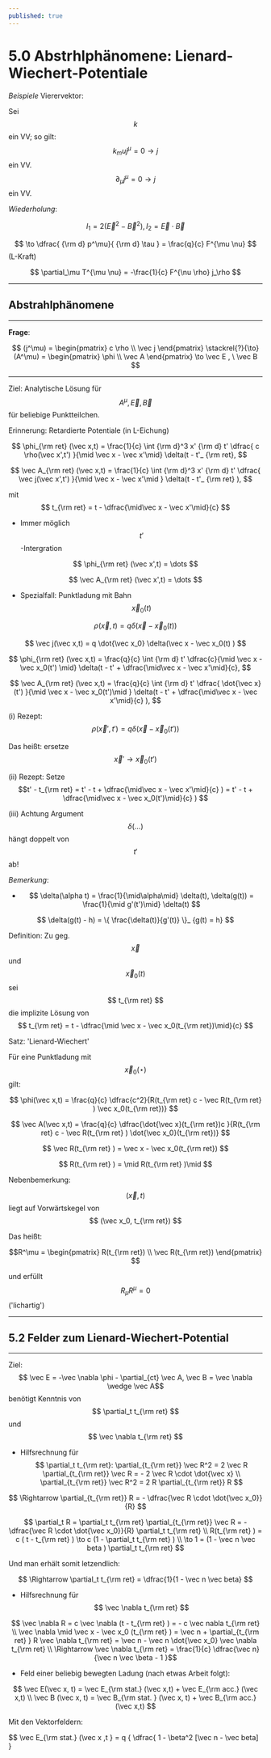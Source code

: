 ```yaml
---
published: true
---
```

# 5.0 Abstrhlphänomene: Lienard-Wiechert-Potentiale

_Beispiele_ Vierervektor:

Sei $$ k$$ ein VV; so gilt: $$ k_mu j^\mu = 0 \to j $$ ein VV. $$ \partial_\mu j^\mu = 0 \to j $$ ein VV.

_Wiederholung_:

$$ I_1 = 2(\vec E^2 -\vec B^2), I_2 = \vec E \cdot \vec B $$ 

$$ \to \dfrac{ {\rm d} p^\mu}{ {\rm d} \tau } = \frac{q}{c} F^{\mu \nu} $$ (L-Kraft)

$$ \partial_\mu T^{\mu \nu} = -\frac{1}{c} F^{\nu \rho} j_\rho $$ 

---

## Abstrahlphänomene

---

__Frage__: 

$$ (j^\mu) = \begin{pmatrix} c \rho \\ \vec j \end{pmatrix} \stackrel{?}{\to} (A^\mu) = \begin{pmatrix} \phi \\ \vec A \end{pmatrix} \to \vec E , \ \vec B $$ 

---

Ziel: Analytische Lösung für $$ A^\mu, \vec E, \vec B $$ für beliebige Punktteilchen.

Erinnerung: Retardierte Potentiale (in L-Eichung) 


$$ \phi_{\rm ret} (\vec x,t) = \frac{1}{c} \int {\rm d}^3 x' {\rm d} t' \dfrac{ c \rho(\vec x',t') }{\mid \vec x - \vec x'\mid} \delta(t - t'_ {\rm ret}, $$ 

$$ \vec A_{\rm ret} (\vec x,t) = \frac{1}{c} \int {\rm d}^3 x' {\rm d} t' \dfrac{ \vec j(\vec x',t') }{\mid \vec x - \vec x'\mid } \delta(t - t'_ {\rm ret} ), $$ 

mit $$ t_{\rm ret} = t - \dfrac{\mid\vec x - \vec x'\mid}{c} $$ 

- Immer möglich $$t'$$-Intergration

$$ \phi_{\rm ret} (\vec x',t) = \dots $$

$$ \vec A_{\rm ret} (\vec x',t) = \dots $$  

- Spezialfall: Punktladung mit Bahn $$ \vec x_0(t) $$

$$ \rho(\vec x, t) = q \delta(\vec x - \vec x_0(t) ) $$

$$ \vec j(\vec x,t) = q  \dot{\vec x_0} \delta(\vec x - \vec x_0(t) ) $$


$$ \phi_{\rm ret} (\vec x,t) = \frac{q}{c} \int {\rm d} t' \dfrac{c}{\mid \vec x - \vec x_0(t') \mid} \delta(t - t' + \dfrac{\mid\vec x - \vec x'\mid}{c}, $$ 

$$ \vec A_{\rm ret} (\vec x,t) = \frac{q}{c} \int {\rm d} t' \dfrac{ \dot{\vec x}(t') }{\mid \vec x - \vec x_0(t')\mid } \delta(t - t' + \dfrac{\mid\vec x - \vec x'\mid}{c} ), $$ 

(i) Rezept: $$ \rho(\vec x',t') = q \delta(\vec x - \vec x_0(t') ) $$

Das heißt: ersetze $$ \vec x' \to \vec x_0 (t') $$

(ii) Rezept: Setze $$t' - t_{\rm ret} = t' - t + \dfrac{\mid\vec x - \vec x'\mid}{c} ) = t' - t + \dfrac{\mid\vec x - \vec x_0(t')\mid}{c} ) $$

(iii) Achtung Argument $$ \delta(\dots) $$ hängt doppelt von $$ t'$$ ab! 

_Bemerkung_: 

- $$ \delta(\alpha t) = \frac{1}{\mid\alpha\mid} \delta(t), \delta(g(t)) = \frac{1}{\mid g'(t')\mid} \delta(t) $$

$$ \delta(g(t) - h) = \{ \frac{\delta(t)}{g'(t)} \}_ {g(t) = h}  $$


Definition: Zu geg. $$ \vec x $$ und $$ \vec x_0(t) $$ sei $$ t_{\rm ret} $$ die implizite Lösung von $$ t_{\rm ret} = t - \dfrac{\mid \vec x - \vec x_0(t_{\rm ret})\mid}{c} $$

Satz: 'Lienard-Wiechert'

Für eine Punktladung mit $$ \vec x_0(\star)$$ gilt:

$$ \phi(\vec x,t) = \frac{q}{c} \dfrac{c^2}{R(t_{\rm ret} c - \vec R(t_{\rm ret} ) \vec x_0(t_{\rm ret})} $$

$$ \vec A(\vec x,t) = \frac{q}{c} \dfrac{\dot{\vec x}(t_{\rm ret})c }{R(t_{\rm ret} c - \vec R(t_{\rm ret} ) \dot{\vec x_0}(t_{\rm ret})} $$

$$ \vec R(t_{\rm ret} ) = \vec x - \vec x_0(t_{\rm ret}) $$ 

$$ R(t_{\rm ret} ) = \mid R(t_{\rm ret} )\mid $$

Nebenbemerkung:

$$ (\vec x,t)$$ liegt auf Vorwärtskegel von $$ (\vec x_0, t_{\rm ret}) $$ 

Das heißt: 

$$R^\mu  = \begin{pmatrix} R(t_{\rm ret}) \\ \vec R(t_{\rm ret}) \end{pmatrix} $$ 

und erfüllt $$ R_\mu R^\mu = 0 $$ ('lichartig')


---

## 5.2 Felder zum Lienard-Wiechert-Potential


---

Ziel: $$ \vec E = -\vec \nabla \phi - \partial_{ct} \vec A, \vec B = \vec \nabla \wedge \vec A$$ benötigt Kenntnis von $$ \partial_t t_{\rm ret} $$ und $$ \vec \nabla t_{\rm ret} $$ 

- Hilfsrechnung für $$ \partial_t t_{\rm ret}: \partial_{t_{\rm ret}} \vec R^2 = 2 \vec R \partial_{t_{\rm ret}} \vec R = - 2 \vec R \cdot \dot{\vec x} \\ \partial_{t_{\rm ret}} \vec R^2 = 2 R \partial_{t_{\rm ret}}  R  $$

$$ \Rightarrow \partial_{t_{\rm ret}}  R = - \dfrac{\vec R \cdot \dot{\vec x_0}}{R} $$ 

$$ \partial_t R = \partial_t t_{\rm ret} \partial_{t_{\rm ret}} \vec R = - \dfrac{\vec R \cdot \dot{\vec x_0}}{R} \partial_t t_{\rm ret} \\ 
R(t_{\rm ret} ) = c ( t - t_{\rm ret} ) \to c (1 - \partial_t t_{\rm ret} ) \\ 
\to 1 = (1 - \vec n \vec beta ) \partial_t t_{\rm ret} $$

Und man erhält somit letzendlich: 

$$ \Rightarrow \partial_t t_{\rm ret} = \dfrac{1}{1 - \vec n \vec beta}  $$

- Hilfsrechnung für $$ \vec \nabla t_{\rm ret} $$

$$ \vec \nabla R = c \vec \nabla (t - t_{\rm ret} ) = - c \vec nabla t_{\rm ret} \\ 
\vec \nabla \mid \vec x - \vec x_0 (t_{\rm ret} ) = \vec n + \partial_{t_{\rm ret} } R \vec \nabla t_{\rm ret} = \vec n - \vec n \dot{\vec x_0} \vec \nabla t_{\rm ret} \\ 
\Rightarrow \vec \nabla t_{\rm ret} = \frac{1}{c} \dfrac{\vec n}{\vec n \vec \beta - 1 }$$ 

- Feld einer beliebig bewegten Ladung (nach etwas Arbeit folgt):

$$ \vec E(\vec x, t) = \vec E_{\rm stat.} (\vec x,t) + \vec E_{\rm acc.} (\vec x,t) \\
\vec B (\vec x, t) = \vec B_{\rm stat. } (\vec x, t) + \vec B_{\rm acc.} (\vec x,t) $$

Mit den Vektorfeldern: 

$$ \vec E_{\rm stat.} (\vec x ,t } = q \{ \dfrac{ 1 - \beta^2 [\vec n - \vec beta] }
